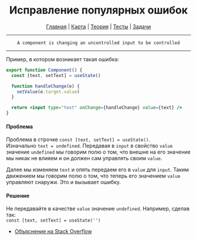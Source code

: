 <div align="center">

# Исправление популярных ошибок

[Главная](https://github.com/dollaween/junior-roadmap/)
|
[Карта](/roadmap/README.md)
|
[Теория](/theory/README.md)
|
[Тесты](/tests/README.md)
|
[Задачи](/tasks/README.md)

</div>

---

<div align="center">

`A component is changing an uncontrolled input to be controlled`

</div>

---

Пример, в котором возникает такая ошибка:

```jsx
export function Component() {
  const [text, setText] = useState()

  function handleChange(e) {
    setValue(e.target.value)
  }

  return <input type="text" onChange={handleChange} value={text} />
}
```

#### Проблема

Проблема в строчке `const [text, setText] = useState()`.  
Изначально `text = undefined`. Передавая в `input` в свойство `value` значение `undefined` мы говорим полю о том, что внешне на его значение мы никак не влияем и он должен сам управлять своим `value`.

Далее мы изменяем `text` и опять передаем его в `value` для `input`. Таким движением мы говорим полю о том, что теперь его значением `value` управляют снаружи. Это и вызывает ошибку.

#### Решение

Не передавайте в качестве `value` значение `undefined`. Например, сделав так:  
`const [text, setText] = useState('')`

- [Объяснение на Stack Overflow](https://stackoverflow.com/questions/47012169/a-component-is-changing-an-uncontrolled-input-of-type-text-to-be-controlled-erro)
